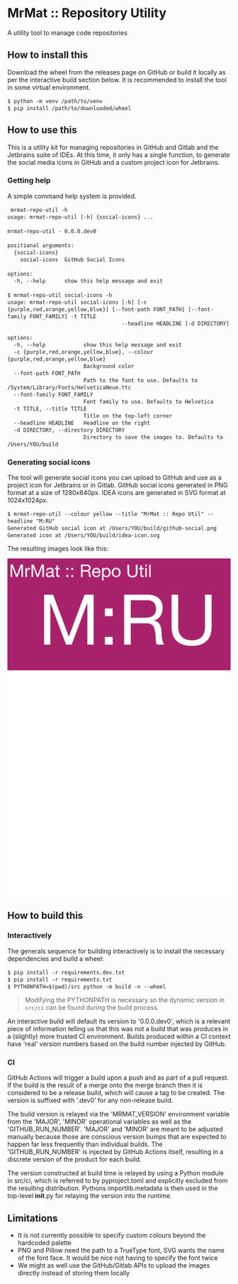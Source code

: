 # MrMat :: Repository Utility

A utility tool to manage code repositories

## How to install this

Download the wheel from the releases page on GitHub or build it locally as per the interactive build section below. It
is recommended to install the tool in some virtual environment.

```shell
$ python -m venv /path/to/venv
$ pip install /path/to/downloaded/wheel
```

## How to use this

This is a utility kit for managing repositories in GitHub and Gitlab and the Jetbrains suite of IDEs. At this time, it
only has a single function, to generate the social media icons in GitHub and a custom project icon for Jetbrains.

### Getting help

A simple command help system is provided.

```shell
 mrmat-repo-util -h
usage: mrmat-repo-util [-h] {social-icons} ...

mrmat-repo-util - 0.0.0.dev0

positional arguments:
  {social-icons}
    social-icons  GitHub Social Icons

options:
  -h, --help      show this help message and exit
  
$ mrmat-repo-util social-icons -h
usage: mrmat-repo-util social-icons [-h] [-c {purple,red,orange,yellow,blue}] [--font-path FONT_PATH] [--font-family FONT_FAMILY] -t TITLE
                                    --headline HEADLINE [-d DIRECTORY]

options:
  -h, --help            show this help message and exit
  -c {purple,red,orange,yellow,blue}, --colour {purple,red,orange,yellow,blue}
                        Background color
  --font-path FONT_PATH
                        Path to the font to use. Defaults to /System/Library/Fonts/HelveticaNeue.ttc
  --font-family FONT_FAMILY
                        Font family to use. Defaults to Helvetica
  -t TITLE, --title TITLE
                        Title on the top-left corner
  --headline HEADLINE   Headline on the right
  -d DIRECTORY, --directory DIRECTORY
                        Directory to save the images to. Defaults to /Users/YOU/build
```

### Generating social icons

The tool will generate social icons you can upload to GitHub and use as a project icon for Jetbrains or in Gitlab.
GitHub social icons generated in PNG format at a size of 1280x640px. IDEA icons are generated in SVG format at
1024x1024px.

```shell
$ mrmat-repo-util --colour yellow --title "MrMat :: Repo Util" --headline "M:RU"
Generated GitHub social icon at /Users/YOU/build/github-social.png
Generated icon at /Users/YOU/build/idea-icon.svg
```

The resulting images look like this:

![GitHub Social Icon](var/images/github-social.png)
![IDEA/Gitlab Icon](var/images/idea-icon.svg)

## How to build this

### Interactively

The generals sequence for building interactively is to install the necessary dependencies and build a wheel:

```shell
$ pip install -r requirements.dev.txt
$ pip install -r requirements.txt
$ PYTHONPATH=$(pwd)/src python -m build -n --wheel
```

> Modifying the PYTHONPATH is necessary so the dynamic version in `src/ci` can be found during the build process.

An interactive build will default its version to '0.0.0.dev0', which is a relevant piece of information telling us that
this was not a build that was produces in a (slightly) more trusted CI environment. Builds produced within a CI context
have 'real' version numbers based on the build number injected by GitHub.

### CI

GitHub Actions will trigger a build upon a push and as part of a pull request. If the build is the result of a merge 
onto the merge branch then it is considered to be a release build, which will cause a tag to be created. The version 
is suffixed with '.dev0' for any non-release build.

The build version is relayed via the 'MRMAT_VERSION' environment variable from the 'MAJOR', 'MINOR' operational 
variables as well as the 'GITHUB_RUN_NUMBER'. 'MAJOR' and 'MINOR' are meant to be adjusted manually because those are 
conscious version bumps that are expected to happen far less frequently than individual builds. The 'GITHUB_RUN_NUMBER' 
is injected by GitHub Actions itself, resulting in a discrete version of the product for each build.

The version constructed at build time is relayed by using a Python module in src/ci, which is referred to by 
pyproject.toml and explicitly excluded from the resulting distribution. Pythons importlib.metadata is then used in the 
top-level __init__.py for relaying the version into the runtime.

## Limitations

* It is not currently possible to specify custom colours beyond the hardcoded palette
* PNG and Pillow need the path to a TrueType font, SVG wants the name of the font face. It would be nice not having to specify the font twice
* We might as well use the GitHub/Gitlab APIs to upload the images directly instead of storing them locally
